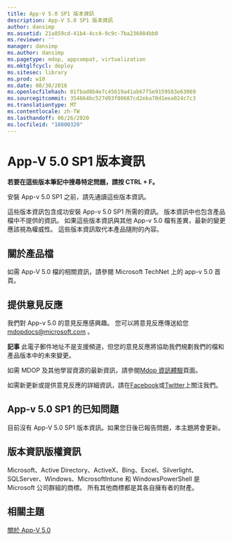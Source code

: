 ```yaml
---
title: App-V 5.0 SP1 版本資訊
description: App-V 5.0 SP1 版本資訊
author: dansimp
ms.assetid: 21a859cd-41b4-4cc4-9c9c-7ba236084bb0
ms.reviewer: ''
manager: dansimp
ms.author: dansimp
ms.pagetype: mdop, appcompat, virtualization
ms.mktglfcycl: deploy
ms.sitesec: library
ms.prod: w10
ms.date: 08/30/2016
ms.openlocfilehash: 01fbad8b4e7c45619a41ab67f5e9159583e63069
ms.sourcegitcommit: 354664bc527d93f80687cd2eba70d1eea024c7c3
ms.translationtype: MT
ms.contentlocale: zh-TW
ms.lasthandoff: 06/26/2020
ms.locfileid: "10800320"
---
```

# App-V 5.0 SP1 版本資訊


**若要在這些版本筆記中搜尋特定問題，請按 CTRL + F。**

安裝 App-v 5.0 SP1 之前，請先通讀這些版本資訊。

這些版本資訊包含成功安裝 App-v 5.0 SP1 所需的資訊。 版本資訊中也包含產品檔中不提供的資訊。 如果這些版本資訊與其他 App-v 5.0 檔有差異，最新的變更應該視為權威性。 這些版本資訊取代本產品隨附的內容。

## 關於產品檔


如需 App-V 5.0 檔的相關資訊，請參閱 Microsoft TechNet 上的 app-v 5.0 首頁。

## 提供意見反應


我們對 App-v 5.0 的意見反應感興趣。 您可以將意見反應傳送給您 <mdopdocs@microsoft.com> 。

**記事** 此電子郵件地址不是支援頻道，但您的意見反應將協助我們規劃我們的檔和產品版本中的未來變更。

 

如需 MDOP 及其他學習資源的最新資訊，請參閱[Mdop 資訊體驗](https://go.microsoft.com/fwlink/p/?LinkId=236032)頁面。

如需新更新或提供意見反應的詳細資訊，請在[Facebook](https://go.microsoft.com/fwlink/p/?LinkId=242445)或[Twitter](https://go.microsoft.com/fwlink/p/?LinkId=242447)上關注我們。

## App-v 5.0 SP1 的已知問題


目前沒有 App-V 5.0 SP1 版本資訊。如果您日後已報告問題，本主題將會更新。

## 版本資訊版權資訊


Microsoft、Active Directory、ActiveX、Bing、Excel、Silverlight、SQLServer、Windows、MicrosoftIntune 和 WindowsPowerShell 是 Microsoft 公司群組的商標。 所有其他商標都是其各自擁有者的財產。








## 相關主題


[關於 App-V 5.0](about-app-v-50.md)

 

 





